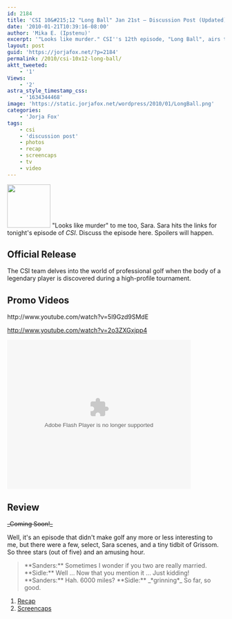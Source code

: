 ```yaml
---
id: 2184
title: 'CSI 10&#215;12 "Long Ball" Jan 21st — Discussion Post (Updated)'
date: '2010-01-21T10:39:16-08:00'
author: 'Mika E. (Ipstenu)'
excerpt: '"Looks like murder." CSI''s 12th episode, "Long Ball", airs tonight. This post will be updated after the episode airs with a review and screenshot links. (Updated)'
layout: post
guid: 'https://jorjafox.net/?p=2184'
permalink: /2010/csi-10x12-long-ball/
aktt_tweeted:
    - '1'
Views:
    - '2'
astra_style_timestamp_css:
    - '1634344468'
image: 'https://static.jorjafox.net/wordpress/2010/01/LongBall.png'
categories:
    - 'Jorja Fox'
tags:
    - csi
    - 'discussion post'
    - photos
    - recap
    - screencaps
    - tv
    - video
---
```


<img src="//static.jorjafox.net/wordpress/2010/01/LongBall-100x100.png" alt="" title="LongBall" width="100" height="100" class="alignleft size-thumbnail wp-image-2183" /> "Looks like murder" to me too, Sara.  Sara hits the links for tonight's episode of _CSI_.  Discuss the episode here. Spoilers will happen.

<h2>Official Release</h2>
The CSI team delves into the world of professional golf when the body of a legendary player is discovered during a high-profile tournament.

<h2>Promo Videos</h2>
http://www.youtube.com/watch?v=5l9Gzd9SMdE

http://www.youtube.com/watch?v=2o3ZXGxjpp4

<object width="425" height="344"><param name="movie" value="http://www.twitvid.com/player/CBB30"></param><param name="allowscriptaccess" value="always"></param><param name="allowFullScreen" value="true"></param><embed type="application/x-shockwave-flash" src="http://www.twitvid.com/player/CBB30" quality="high" allowscriptaccess="always" allowNetworking="all" allowfullscreen="true" wmode="transparent" height="344" width="425"></embed></object>

<h2>Review</h2>
<del datetime="2010-01-22T02:36:46+00:00">_Coming Soon!_</del>

Well, it's an episode that didn't make golf any more or less interesting to me, but there were a few, select, Sara scenes, and a tiny tidbit of Grissom.  So three stars (out of five) and an amusing hour.

<blockquote>**Sanders:** Sometimes I wonder if you two are really married.
**Sidle:** Well ... Now that you mention it ... Just kidding!
**Sanders:** Hah. 6000 miles?
**Sidle:** _*grinning*_ So far, so good.
</blockquote>

<ol>
	<li><a href="https://jorjafox.net/wiki/Long_Ball">Recap</a></li>
	<li><a href="https://jorjafox.net/gallery/tv/csi/season10/longball">Screencaps</a></li></ol>
